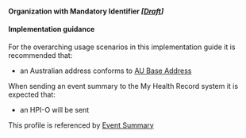 #### Organization with Mandatory Identifier *[[Draft](http://hl7.org/fhir/stu3/valueset-publication-status.html)]*

#### Implementation guidance
For the overarching usage scenarios in this implementation guide it is recommended that:

* an Australian address conforms to [AU Base Address](https://hl7.org.au/fhir/base/aubase1.1/StructureDefinition-au-address.html)

When sending an event summary to the My Health Record system it is expected that:

* an HPI-O will be sent

This profile is referenced by [Event Summary](StructureDefinition-composition-es-1.html)
